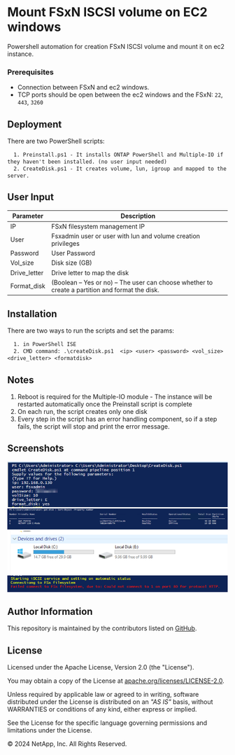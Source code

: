 # Mount FSxN ISCSI volume on EC2 windows
Powershell automation for creation FSxN ISCSI volume and mount it on ec2 instance.

### Prerequisites
* Connection between FSxN and ec2 windows.
* TCP ports should be open between the ec2 windows and the FSxN: 
    `22`,
    `443`,
    `3260`
## Deployment
There are two PowerShell scripts:

```text
  1. Preinstall.ps1 - It installs ONTAP PowerShell and Multiple-IO if they haven't been installed. (no user input needed)
  2. CreateDisk.ps1 - It creates volume, lun, igroup and mapped to the server. 
```
## User Input

Parameter | Description | 
--- | --- | 
IP | FSxN filesystem management IP |
User | Fsxadmin user or user with lun and volume creation privileges | 
Password | User Password |
Vol_size | Disk size (GB) |
Drive_letter | Drive letter to map the disk |
Format_disk | (Boolean – Yes or no) – The user can choose whether to create a partition and format the disk. |

## Installation
 There are two ways to run the scripts and set the params:

```text
  1. in PowerShell ISE 
  2. CMD command: .\createDisk.ps1  <ip> <user> <password> <vol_size> <drive_letter> <formatdisk>
```
    
## Notes
  1.  Reboot is required for the Multiple-IO module - The instance will be restarted automatically once the Preinstall script is complete
  2. On each run, the script creates only one disk
  3. Every step in the script has an error handling component, so if a step fails, the script will stop and print the error message.
## Screenshots

![Screenshots 1](./images/image1.png)
![Screenshots 2](./images/image2.png)
![Screenshots 3](./images/image3.png)
![Screenshots 4](./images/image4.png)

## Author Information

This repository is maintained by the contributors listed on [GitHub](https://github.com/NetApp/FSx-ONTAP-utils/graphs/contributors).

## License

Licensed under the Apache License, Version 2.0 (the "License").

You may obtain a copy of the License at [apache.org/licenses/LICENSE-2.0](http://www.apache.org/licenses/LICENSE-2.0).

Unless required by applicable law or agreed to in writing, software distributed under the License is distributed on an _"AS IS"_ basis, without WARRANTIES or conditions of any kind, either express or implied.

See the License for the specific language governing permissions and limitations under the License.

© 2024 NetApp, Inc. All Rights Reserved.
